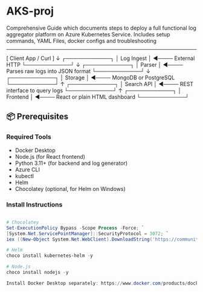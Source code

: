 # AKS-proj
Comprehensive Guide which documents steps to deploy a full functional log aggregator platform on Azure Kubernetes Service. Includes setup commands, YAML Files, docker configs and troubleshooting

 ---

[ Client App / Curl ] 
        ↓
   ┌────────────┐
   │ Log Ingest │ ◄──── External HTTP
   └────────────┘
        ↓
   ┌────────────┐
   │ Parser     │ ◄──── Parses raw logs into JSON format
   └────────────┘
        ↓
   ┌────────────┐
   │ Storage    │ ◄──── MongoDB or PostgreSQL
   └────────────┘
        ↑
   ┌────────────┐
   │ Search API │ ◄──── REST interface to query logs
   └────────────┘
        ↑
   ┌────────────┐
   │ Frontend   │ ◄──── React or plain HTML dashboard
   └────────────┘




## 📦 Prerequisites

### Required Tools

- Docker Desktop
- Node.js (for React frontend)
- Python 3.11+ (for backend and log generator)
- Azure CLI
- kubectl
- Helm
- Chocolatey (optional, for Helm on Windows)

### Install Instructions

```powershell

# Chocolatey
Set-ExecutionPolicy Bypass -Scope Process -Force; `
[System.Net.ServicePointManager]::SecurityProtocol = 3072; `
iex ((New-Object System.Net.WebClient).DownloadString('https://community.chocolatey.org/install.ps1'))

# Helm
choco install kubernetes-helm -y

# Node.js
choco install nodejs -y

Install Docker Desktop separately: https://www.docker.com/products/docker-desktop


